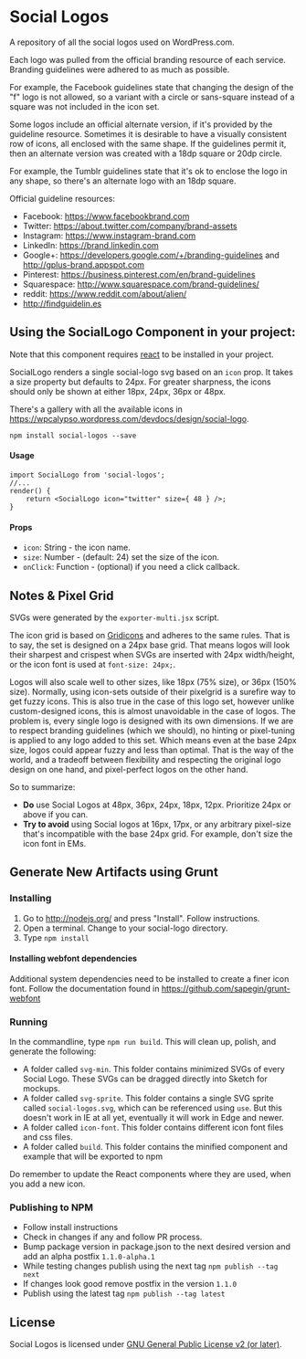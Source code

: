 # Social Logos
A repository of all the social logos used on WordPress.com.

Each logo was pulled from the official branding resource of each service. Branding guidelines were adhered to as much as possible.

For example, the Facebook guidelines state that changing the design of the "f" logo is not allowed, so a variant with a circle or sans-square instead of a square was not included in the icon set.

Some logos include an official alternate version, if it's provided by the guideline resource. Sometimes it is desirable to have a visually consistent row of icons, all enclosed with the same shape. If the guidelines permit it, then an alternate version was created with a 18dp square or 20dp circle.

For example, the Tumblr guidelines state that it's ok to enclose the logo in any shape, so there's an alternate logo with an 18dp square.

Official guideline resources:

- Facebook: https://www.facebookbrand.com
- Twitter: https://about.twitter.com/company/brand-assets
- Instagram: https://www.instagram-brand.com
- LinkedIn: https://brand.linkedin.com
- Google+: https://developers.google.com/+/branding-guidelines and http://gplus-brand.appspot.com
- Pinterest: https://business.pinterest.com/en/brand-guidelines
- Squarespace: http://www.squarespace.com/brand-guidelines/
- reddit: https://www.reddit.com/about/alien/
- http://findguidelin.es

## Using the SocialLogo Component in your project:

Note that this component requires [react](https://www.npmjs.com/package/react) to be installed in your project.

SocialLogo renders a single social-logo svg based on an `icon` prop. It takes a size property but defaults to 24px. For greater sharpness, the icons should only be shown at either 18px, 24px, 36px or 48px. 

There's a gallery with all the available icons in https://wpcalypso.wordpress.com/devdocs/design/social-logo.

```
npm install social-logos --save
```
#### Usage

```
import SocialLogo from 'social-logos';
//...
render() {
    return <SocialLogo icon="twitter" size={ 48 } />;
}
```

#### Props

* `icon`: String - the icon name.
* `size`: Number - (default: 24) set the size of the icon.
* `onClick`: Function - (optional) if you need a click callback.

## Notes & Pixel Grid

SVGs were generated by the `exporter-multi.jsx` script. 

The icon grid is based on [Gridicons](https://github.com/Automattic/gridicons) and adheres to the same rules. That is to say, the set is designed on a 24px base grid. That means logos will look their sharpest and crispest when SVGs are inserted with 24px width/height, or the icon font is used at `font-size: 24px;`. 

Logos will also scale well to other sizes, like 18px (75% size), or 36px (150% size). Normally, using icon-sets outside of their pixelgrid is a surefire way to get fuzzy icons. This is also true in the case of this logo set, however unlike custom-designed icons, this is almost unavoidable in the case of logos. The problem is, every single logo is designed with its own dimensions. If we are to respect branding guidelines (which we should), no hinting or pixel-tuning is applied to any logo added to this set. Which means even at the base 24px size, logos could appear fuzzy and less than optimal. That is the way of the world, and a tradeoff between flexibility and respecting the original logo design on one hand, and pixel-perfect logos on the other hand. 

So to summarize:

- **Do** use Social Logos at 48px, 36px, 24px, 18px, 12px. Prioritize 24px or above if you can.
- **Try to avoid** using Social logos at 16px, 17px, or any arbitrary pixel-size that's incompatible with the base 24px grid. For example, don't size the icon font in EMs. 

## Generate New Artifacts using Grunt

### Installing

1. Go to http://nodejs.org/ and press "Install". Follow instructions.
2. Open a terminal. Change to your social-logo directory.
3. Type `npm install`

#### Installing webfont dependencies
Additional system dependencies need to be installed to create a finer icon font.
Follow the documentation found in https://github.com/sapegin/grunt-webfont

### Running

In the commandline, type `npm run build`. This will clean up, polish, and generate the following:

- A folder called `svg-min`. This folder contains minimized SVGs of every Social Logo. These SVGs can be dragged directly into Sketch for mockups.
- A folder called `svg-sprite`. This folder contains a single SVG sprite called `social-logos.svg`, which can be referenced using `use`. But this doesn't work in IE at all yet, eventually it will work in Edge and newer.
- A folder called `icon-font`. This folder contains different icon font files and css files.
- A folder called `build`. This folder contains the minified component and example that will be exported to npm

Do remember to update the React components where they are used, when you add a new icon.

### Publishing to NPM

- Follow install instructions
- Check in changes if any and follow PR process.
- Bump package version in package.json to the next desired version and add an alpha postfix `1.1.0-alpha.1`
- While testing changes publish using the next tag `npm publish --tag next`
- If changes look good remove postfix in the version `1.1.0`
- Publish using the latest tag `npm publish --tag latest`

## License

Social Logos is licensed under [GNU General Public License v2 (or later)](./LICENSE.md).
